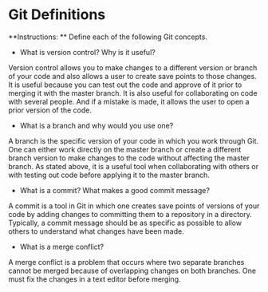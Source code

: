 # Git Definitions

**Instructions: ** Define each of the following Git concepts.

* What is version control?  Why is it useful?

Version control allows you to make changes to a different version or branch of your code and also allows a user to create save points to those changes. It is useful because you can test out the code and approve of it prior to merging it with the master branch. It is also useful for collaborating on code with several people. And if a mistake is made, it allows the user to open a prior version of the code.  

* What is a branch and why would you use one?

A branch is the specific version of your code in which you work through Git. One can either work directly on the master branch or create a different branch version to make changes to the code without affecting the master branch. As stated above, it is a useful tool when collaborating with others or with testing out code before applying it to the master branch.  

* What is a commit? What makes a good commit message?

A commit is a tool in Git in which one creates save points of versions of your code by adding changes to committing them to a repository in a directory. Typically, a commit message should be as specific as possible to allow others to understand what changes have been made.   

* What is a merge conflict?

A merge conflict is a problem that occurs where two separate branches cannot be merged because of overlapping changes on both branches. One must fix the changes in a text editor before merging.  